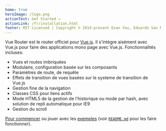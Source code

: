 ```yaml
---
home: true
heroImage: /logo.png
actionText: Get Started →
actionLink: /fr/installation.html
footer: MIT Licensed | Copyright © 2014-present Evan You, Eduardo San Martin Morote
---
```


Vue Router est le router officiel pour [Vue.js](http://vuejs.org). Il s'intègre aisément avec Vue.js pour faire des applications mono page avec Vue.js. Fonctionnalités incluses:

- Vues et routes imbriquées
- Modulaire, configuration basée sur les composants
- Paramètres de route, de requête
- Effets de transition de vues basées sur le systeme de transition de Vue.js
- Gestion fine de la navigation
- Classes CSS pour liens actifs
- Mode HTML5 de la gestion de l'historique ou mode par hash, avec solution de repli automatique pour IE9
- Gestion du scroll

[Pour commencer](./guide/) ou jouer avec les [exemples](https://github.com/vuejs/vue-router/tree/dev/examples) (voir [`README.md`](https://github.com/vuejs/vue-router/) pour les faire fonctionner).

<HomeSponsors />
